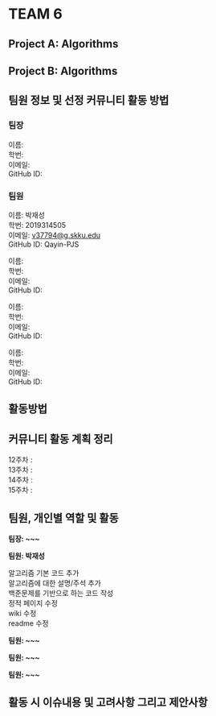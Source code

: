 # TEAM 6  
## Project A: Algorithms  
## Project B: Algorithms  
  
  
## 팀원 정보 및 선정 커뮤니티 활동 방법  
### 팀장  
이름:  
학번:  
이메일:    
GitHub ID:   
  
### 팀원  
이름: 박재성   
학번: 2019314505  
이메일: v37794@g.skku.edu  
GitHub ID: Qayin-PJS  
  
  
이름:   
학번:   
이메일:   
GitHub ID:   
  
이름:   
학번:   
이메일:   
GitHub ID:   
  
이름:   
학번:   
이메일:   
GitHub ID:   
  
## 활동방법  
  
  
## 커뮤니티 활동 계획 정리  
12주차 :   
13주차 :   
14주차 :   
15주차 :  
  
## 팀원, 개인별 역할 및 활동  
**팀장: ~~~**  
  
  
  
**팀원: 박재성**  
  
알고리즘 기본 코드 추가  
알고리즘에 대한 설명/주석 추가  
백준문제를 기반으로 하는 코드 작성  
정적 페이지 수정  
wiki 수정  
readme 수정  
  
**팀원: ~~~**  
  


**팀원: ~~~**  
  
  

**팀원: ~~~**  
  
  

## 활동 시 이슈내용 및 고려사항 그리고 제안사항  
  

